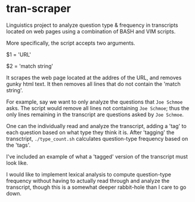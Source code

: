 # tran-scraper

Linguistics project to analyze question type & frequency in transcripts located on web pages using a combination of BASH and VIM scripts.

More specifically, the script accepts two arguments. 

$1 = 'URL'

$2 = 'match string'
  
It scrapes the web page located at the addres of the URL, and removes gunky html text.
It then removes all lines that do not contain the 'match string'.

For example, say we want to only analyze the questions that `Joe Schmoe` asks. 
The script would remove all lines not containing `Joe Schmoe`; thus the only lines remaining in the transcript are questions asked by `Joe Schmoe`.

One can the individually read and analyze the transcript, adding a 'tag' to each question based on what type they think it is.
After 'tagging' the transctript, `./type_count.sh` calculates question-type frequency based on the 'tags'. 

I've included an example of what a 'tagged' version of the transcript must look like. 

I would like to implement lexical analysis to compute question-type frequency without having to actually read through and analyze the transcript, 
though this is a somewhat deeper rabbit-hole than I care to go down.


